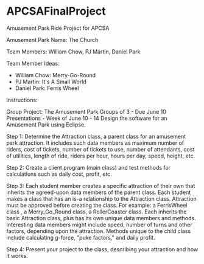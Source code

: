 # APCSAFinalProject
Amusement Park Ride Project for APCSA 

Amusement Park Name: The Church

Team Members: William Chow, PJ Martin, Daniel Park

Team Member Ideas:
- William Chow: Merry-Go-Round
- PJ Martin: It's A Small World
- Daniel Park: Ferris Wheel

Instructions:

Group Project: The Amusement Park
Groups of 3 - Due June 10
Presentations - Week of June 10 - 14
Design the software for an Amusement Park using Eclipse.

Step 1:  Determine the Attraction class, a parent class for an amusement park attraction. It includes such data members as maximum number of riders, cost of tickets, number of tickets to use, number of attendants, cost of utilities, length of ride, riders per hour, hours per day, speed, height, etc.

Step 2:  Create a client program (main class) and test methods for calculations such as daily cost, profit, etc. 

Step 3:  Each student member creates a specific attraction of their own that inherits the agreed-upon data members of the parent class. Each student makes a class that has an is-a relationship to the Attraction class.   Attraction must be approved before creating the class.
For example:  a FerrisWheel class , a Merry_Go_Round class, a RollerCoaster class. Each inherits the basic Attraction class, plus has its own unique data members and methods. Interesting data members might include speed, number of turns and other factors, depending upon the attraction. Methods unique to the child class include calculating g-force, "puke factors," and daily profit. 

Step 4:  Present your project to the class, describing your attraction and how it works.
